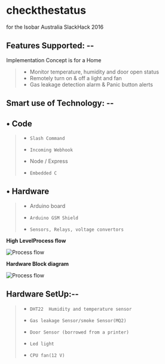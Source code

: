 # checkthestatus
for the Isobar Australia SlackHack 2016


<b>Features Supported: --</b>
-------------
Implementation Concept is for a Home

> - Monitor temperature, humidity and door open status
> - Remotely turn on & off a light and fan
> - Gas leakage detection alarm & Panic button alerts

Smart use of Technology: --
-------------
•	Code
-------------
> - 	Slash Command
> - 	Incoming Webhook
> - Node / Express
> - 	Embedded C

•	Hardware 
-------------
> - Arduino board
> - 	Arduino GSM Shield
> - 	Sensors, Relays, voltage convertors



<b>High LevelProcess flow </b>


![Process flow](https://cloud.githubusercontent.com/assets/5301598/19955905/423c6f6c-a1da-11e6-9064-325f91437731.png)


<b> Hardware Block diagram</b>

![Process flow](https://cloud.githubusercontent.com/assets/5301598/19955907/44d96a68-a1da-11e6-8a93-520f6252f0e5.png)

Hardware SetUp:--
-------------

> - 	DHT22  Humidity and temperature sensor
> - 	Gas leakage Sensor/smoke Sensor(MQ2)
> - 	Door Sensor (borrowed from a printer)
> - 	Led light
> - 	CPU fan(12 V) 
